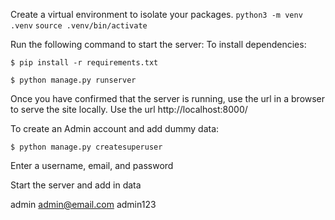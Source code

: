 Create a virtual environment to isolate your packages.
`python3 -m venv .venv`
`source .venv/bin/activate`

Run the following command to start the server:
To install dependencies:

`$ pip install -r requirements.txt`

`$ python manage.py runserver`

Once you have confirmed that the server is running, use the url in a browser to serve the
site locally. Use the url http://localhost:8000/

To create an Admin account and add dummy data:

`$ python manage.py createsuperuser`

Enter a username, email, and password

Start the server and add in data

admin
admin@email.com
admin123
